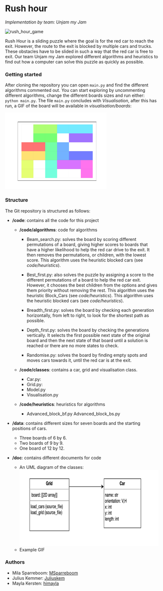 # Rush hour 
<i>Implementation by team: Unjam my Jam</i>

<img src="https://toyzoona.net/2955-medium_default/rush-hour-logic-game.jpg" alt="rush_hour_game" height="250"></img>

Rush Hour is a sliding puzzle where the goal is for the red car to reach the exit. However, the route to the exit is blocked by multiple cars and trucks. These obstacles have to be slided in such a way that the red car is free to exit.
Our team Unjam my Jam explored different algorithms and heuristics to find out how a computer can solve this puzzle as quickly as possible.


### Getting started
After cloning the repository you can open ```main.py``` and find the different algorithms commented out. You can start exploring by uncommenting different algorithms, change the different boards sizes and run either: ```python main.py```.
The file ```main.py``` concludes with *Visualisation*, after this has run, a GIF of the board will be available in *visualisation/boards*:

<img src="doc/ex_depth.gif" alt="example gif" height="250"></img>


### Structure
The Git repository is structured as follows:
* **/code**: contains all the code for this project
    *  **/code/algorithms**: code for algorithms

        * Beam_search.py: solves the board by scoring different permutations of a board, giving higher scores to boards that have a higher likelihood to help the red car drive to the exit. It then removes the permutations, or children, with the lowest score. This algorithm uses the heuristic blocked cars (see *code/heuristics*).

        * Best_first.py: also solves the puzzle by assigning a score to the different permutations of a board to help the red car exit. However, it chooses the best children from the options and gives them priority without removing the rest. This algorithm uses the heuristic Block_Cars (see *code/heuristics*). This algorithm uses the heuristic blocked cars (see *code/heuristics*).

        * Breadth_first.py: solves the board by checking each generation horizontally, from left to right, to look for the shortest path as possible.

        * Depth_first.py: solves the board by checking the generations vertically. It selects the first possible next state of the original board and then the next state of that board until a solution is reached or there are no more states to check. 

        * Randomise.py: solves the board by finding empty spots and moves cars towards it, until the red car is at the exit.

    * **/code/classes**: contains a car, grid and visualisation class.
        * Car.py:
        * Grid.py:
        * Model.py
        * Visualisation.py
    
    * **/code/heuristics**: heuristics for algorithms
        * Advanced_block_bf.py
        Advanced_block_bs.py

* **/data**: contains different sizes for seven boards and the starting positions of cars.
    * Three boards of 6 by 6.
    * Two boards of 9 by 9.
    * One board of 12 by 12.

* **/doc**: contains different documents for code
    * An UML diagram of the classes:
    <img src="doc/UML_diagram.png" alt="UML diagram" height="250"></img>
    * Example GIF

### Authors
* Mila Sparreboom: [MSparreboom](https://github.com/MSparreboom)
* Julius Kemmer: [Juliuskem](https://github.com/juliuskem)
* Mayla Kersten: [himayla](https://github.com/himayla/)
